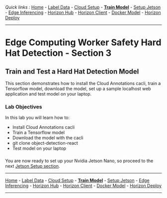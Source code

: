 *Quick links :*
[Home](/README.md) - [Label Data](/part1/LABEL.md) - [Cloud Setup](/part1/CLOUDSETUP.md) - [**Train Model**](/part1/TRAIN.md) - [Setup Jetson](/part2/JETSON.md) - [Edge Inferencing](/part2/EDGEINFER.md) - [Horizon Hub](/part3/HZNHUB.md) - [Horizon Client](/part3/HZNCLIENT.md) - [Docker Model](/part4/DOCKERMODEL.md) - [Horizon Deploy](/part4/HZNDEPLOY.md)
***

# Edge Computing Worker Safety Hard Hat Detection - Section 3

## Train and Test a Hard Hat Detection Model

This section demonstrates how to install the Cloud Annotations cacli, train a Tensorflow model, download the model, set up a sample localhost web application and test model on your laptop.

### Lab Objectives

In this lab you will learn how to:

- Install Cloud Annotations cacli
- Train a Tensorflow model
- Download the model with the cacli
- git clone object-detection-react
- Test model on your laptop

###

You are now ready to set up your Nvidia Jetson Nano, so proceed to the next [Jetson Setup section](/part2/JETSON.md).

***
[Home](/README.md) - [Label Data](/part1/LABEL.md) - [Cloud Setup](/part1/CLOUDSETUP.md) - [**Train Model**](/part1/TRAIN.md) - [Setup Jetson](/part2/JETSON.md) - [Edge Inferencing](/part2/EDGEINFER.md) - [Horizon Hub](/part3/HZNHUB.md) - [Horizon Client](/part3/HZNCLIENT.md) - [Docker Model](/part4/DOCKERMODEL.md) - [Horizon Deploy](/part4/HZNDEPLOY.md)
***
